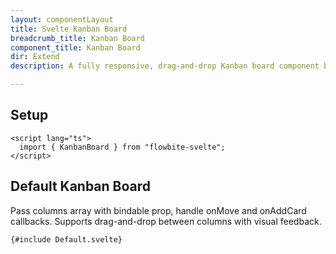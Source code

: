 ```yaml
---
layout: componentLayout
title: Svelte Kanban Board
breadcrumb_title: Kanban Board
component_title: Kanban Board
dir: Extend
description: A fully responsive, drag-and-drop Kanban board component built with Svelte 5 and Tailwind CSS v4. Features vertical stacking on mobile, grid layout on larger screens, customizable column colors, card tags, and accessible ARIA labels. Styles are centralized using tailwind-variants for easy theming and maintainability.

---
```


<script lang="ts">
  import { TableProp, TableDefaultRow, CompoAttributesViewer, Seealso, GitHubCompoLinks, LlmLink } from '../../utils'
  import { P, A } from '$lib'

  const components = 'KanbanBoard'
  // const relatedLinks = [''];
</script>

## Setup

```svelte example hideOutput
<script lang="ts">
  import { KanbanBoard } from "flowbite-svelte";
</script>
```
## Default Kanban Board
Pass columns array with bindable prop, handle onMove and onAddCard callbacks. Supports drag-and-drop between columns with visual feedback.

```svelte example class="flex flex-col space-y-4"
{#include Default.svelte}
```